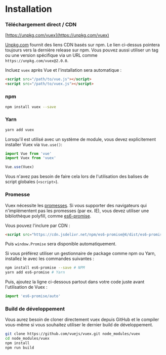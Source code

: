 # Installation

### Téléchargement direct / CDN

[https://unpkg.com/vuex](https://unpkg.com/vuex)

<!--email_off-->
[Unpkg.com](https://unpkg.com) fournit des liens CDN basés sur npm. Le lien ci-dessus pointera toujours vers la dernière release sur npm. Vous pouvez aussi utiliser un tag ou une version spécifique via un URL comme `https://unpkg.com/vuex@2.0.0`.
<!--/email_off-->

Incluez `vuex` après Vue et l'installation sera automatique :

``` html
<script src="/path/to/vue.js"></script>
<script src="/path/to/vuex.js"></script>
```

### npm

``` bash
npm install vuex --save
```

### Yarn

``` bash
yarn add vuex
```

Lorsqu'il est utilisé avec un système de module, vous devez explicitement installer Vuex via `Vue.use()`:

``` js
import Vue from 'vue'
import Vuex from 'vuex'

Vue.use(Vuex)
```

Vous n'avez pas besoin de faire cela lors de l'utilisation des balises de script globales (`<script>`).

### Promesse

Vuex nécessite les [promesses](https://developer.mozilla.org/fr/docs/Web/JavaScript/Guide/Utiliser_les_promesses). Si vous supporter des navigateurs qui n'implémentent pas les promesses (par ex. IE), vous devez utiliser une bibliothèque polyfill, comme [es6-promise](https://github.com/stefanpenner/es6-promise).

Vous pouvez l'inclure par CDN :

``` html
<script src="https://cdn.jsdelivr.net/npm/es6-promise@4/dist/es6-promise.auto.js"></script>
```

Puis `window.Promise` sera disponible automatiquement.

Si vous préférez utiliser un gestionnaire de package comme npm ou Yarn, installez le avec les commandes suivantes :

``` bash
npm install es6-promise --save # NPM
yarn add es6-promise # Yarn
```

Puis, ajoutez la ligne ci-dessous partout dans votre code juste avant l'utilisation de Vuex :

``` js
import 'es6-promise/auto'
```

### Build de développement

Vous aurez besoin de cloner directement vuex depuis GitHub et le compiler vous-même si vous souhaitez utiliser le dernier build de développement.

``` bash
git clone https://github.com/vuejs/vuex.git node_modules/vuex
cd node_modules/vuex
npm install
npm run build
```
